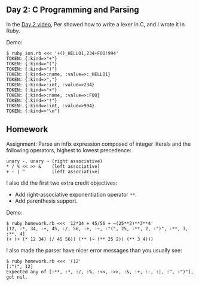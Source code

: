 Day 2: C Programming and Parsing
----

In the [Day 2 video](https://www.youtube.com/channel/UCguWV1bZg1QiWbY32vGnOLw), Per showed how to write a lexer in C, and I wrote it in Ruby.

Demo:

```text
$ ruby ion.rb <<< '+()_HELLO1,234+FOO!994'
TOKEN: {:kind=>"+"}
TOKEN: {:kind=>"("}
TOKEN: {:kind=>")"}
TOKEN: {:kind=>:name, :value=>:_HELLO1}
TOKEN: {:kind=>","}
TOKEN: {:kind=>:int, :value=>234}
TOKEN: {:kind=>"+"}
TOKEN: {:kind=>:name, :value=>:FOO}
TOKEN: {:kind=>"!"}
TOKEN: {:kind=>:int, :value=>994}
TOKEN: {:kind=>"\n"}
```

Homework
--

Assignment: Parse an infix expression composed of integer literals and the
following operators, highest to lowest precedence:

    unary -, unary ~ (right associative)
    * / % << >> &    (left associative)
    + - | ^          (left associative)

I also did the first two extra credit objectives:

- Add right-associative exponentiation operator `**`.
- Add parenthesis support.

Demo:

```text
$ ruby homework.rb <<< '12*34 + 45/56 + ~(25**2)**3**4'
[12, :*, 34, :+, 45, :/, 56, :+, :~, :"(", 25, :**, 2, :")", :**, 3, :**, 4]
(+ (+ (* 12 34) (/ 45 56)) (** (~ (** 25 2)) (** 3 4)))
```

I also made the parser have nicer error messages than you usually see:

```text
$ ruby homework.rb <<< '(12'
[:"(", 12]
Expected any of [:**, :*, :/, :%, :<<, :>>, :&, :+, :-, :|, :^, :")"], got nil.
```